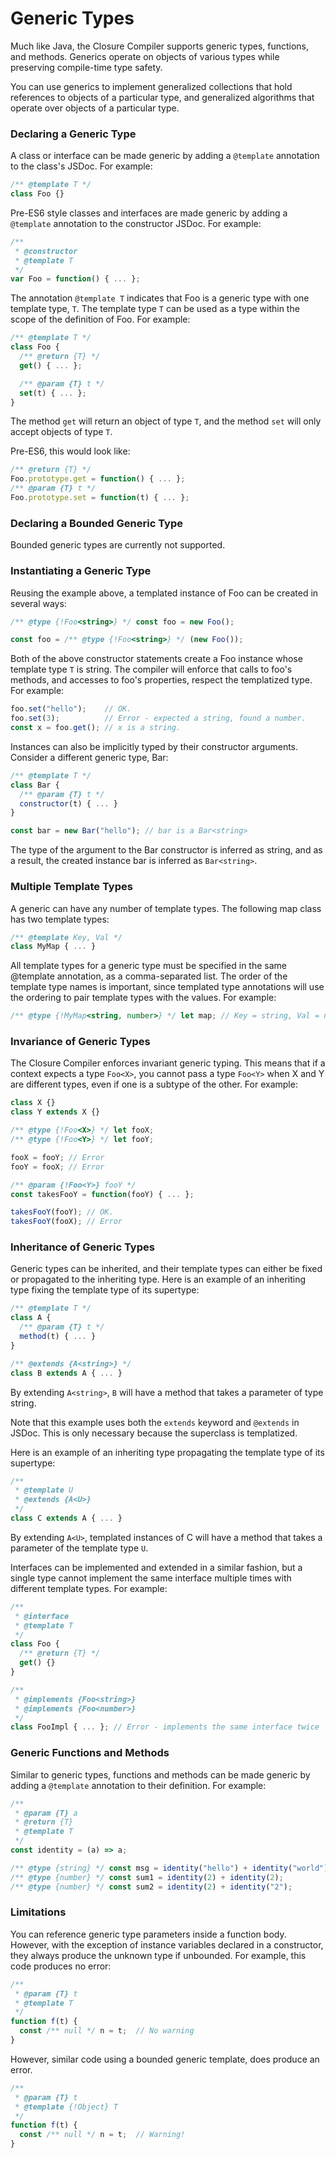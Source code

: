 # Generic Types

Much like Java, the Closure Compiler supports generic types, functions, and methods. Generics operate on objects of various types while preserving compile-time type safety.

You can use generics to implement generalized collections that hold references to objects of a particular type, and generalized algorithms that operate over objects of a particular type.

### Declaring a Generic Type

A class or interface can be made generic by adding a `@template` annotation to the class's JSDoc. For example:

```javascript
/** @template T */
class Foo {}
```

Pre-ES6 style classes and interfaces are made generic by adding a `@template` annotation to the constructor JSDoc. For example:

```javascript
/**
 * @constructor
 * @template T
 */
var Foo = function() { ... };
```

The annotation `@template T` indicates that Foo is a generic type with one template type, `T`. The template type `T` can be used as a type within the scope of the definition of Foo. For example:

```javascript
/** @template T */
class Foo {
  /** @return {T} */
  get() { ... };

  /** @param {T} t */
  set(t) { ... };
}
```

The method `get` will return an object of type `T`, and the method `set` will only accept objects of type `T`.

Pre-ES6, this would look like:

```javascript
/** @return {T} */
Foo.prototype.get = function() { ... };
/** @param {T} t */
Foo.prototype.set = function(t) { ... };
```

### Declaring a Bounded Generic Type

Bounded generic types are currently not supported.

### Instantiating a Generic Type

Reusing the example above, a templated instance of Foo can be created in several ways:

```javascript
/** @type {!Foo<string>} */ const foo = new Foo();

const foo = /** @type {!Foo<string>} */ (new Foo());
```

Both of the above constructor statements create a Foo instance whose template type `T` is string. The compiler will enforce that calls to foo's methods, and accesses to foo's properties, respect the templatized type. For example:

```javascript
foo.set("hello");    // OK.
foo.set(3);          // Error - expected a string, found a number.
const x = foo.get(); // x is a string.
```

Instances can also be implicitly typed by their constructor arguments. Consider a different generic type, Bar:

```javascript
/** @template T */
class Bar {
  /** @param {T} t */
  constructor(t) { ... }
}

const bar = new Bar("hello"); // bar is a Bar<string>
```

The type of the argument to the Bar constructor is inferred as string, and as a result, the created instance bar is inferred as `Bar<string>`.

### Multiple Template Types

A generic can have any number of template types. The following map class has two template types:

```javascript
/** @template Key, Val */
class MyMap { ... }
```

All template types for a generic type must be specified in the same @template annotation, as a comma-separated list. The order of the template type names is important, since templated type annotations will use the ordering to pair template types with the values. For example:

```javascript
/** @type {!MyMap<string, number>} */ let map; // Key = string, Val = number.
```

### Invariance of Generic Types

The Closure Compiler enforces invariant generic typing. This means that if a context expects a type `Foo<X>`, you cannot pass a type `Foo<Y>` when X and Y are different types, even if one is a subtype of the other. For example:

```javascript
class X {}
class Y extends X {}

/** @type {!Foo<X>} */ let fooX;
/** @type {!Foo<Y>} */ let fooY;

fooX = fooY; // Error
fooY = fooX; // Error

/** @param {!Foo<Y>} fooY */
const takesFooY = function(fooY) { ... };

takesFooY(fooY); // OK.
takesFooY(fooX); // Error
```

### Inheritance of Generic Types

Generic types can be inherited, and their template types can either be fixed or propagated to the inheriting type. Here is an example of an inheriting type fixing the template type of its supertype:

```javascript
/** @template T */
class A {
  /** @param {T} t */
  method(t) { ... }
}

/** @extends {A<string>} */
class B extends A { ... }
```

By extending `A<string>`, `B` will have a method that takes a parameter of type string.

Note that this example uses both the `extends` keyword and `@extends` in JSDoc. This is only necessary because the superclass is templatized.

Here is an example of an inheriting type propagating the template type of its supertype:


```javascript
/**
 * @template U
 * @extends {A<U>}
 */
class C extends A { ... }
```

By extending `A<U>`, templated instances of C will have a method that takes a parameter of the template type `U`.

Interfaces can be implemented and extended in a similar fashion, but a single type cannot implement the same interface multiple times with different template types. For example:

```javascript
/**
 * @interface
 * @template T
 */
class Foo {
  /** @return {T} */
  get() {}
}

/**
 * @implements {Foo<string>}
 * @implements {Foo<number>}
 */
class FooImpl { ... }; // Error - implements the same interface twice
```

### Generic Functions and Methods

Similar to generic types, functions and methods can be made generic by adding a `@template` annotation to their definition. For example:

```javascript
/**
 * @param {T} a
 * @return {T}
 * @template T
 */
const identity = (a) => a;

/** @type {string} */ const msg = identity("hello") + identity("world"); // OK
/** @type {number} */ const sum1 = identity(2) + identity(2);            // OK
/** @type {number} */ const sum2 = identity(2) + identity("2");          // Type mismatch
```

### Limitations

You can reference generic type parameters inside a function body. However, with the exception of instance variables declared in a constructor, they always produce the unknown type if unbounded. For example, this code produces no error:

```javascript
/**
 * @param {T} t
 * @template T
 */
function f(t) {
  const /** null */ n = t;  // No warning
}
```

However, similar code using a bounded generic template, does produce an error.
```javascript
/**
 * @param {T} t
 * @template {!Object} T
 */
function f(t) {
  const /** null */ n = t;  // Warning!
}
```